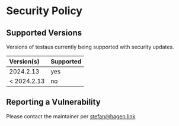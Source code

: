# Security Policy

## Supported Versions

Versions of testaus currently being supported with security updates.

| Version(s)  | Supported |
|:------------|:----------|
| 2024.2.13   | yes       |
| < 2024.2.13 | no        |

## Reporting a Vulnerability

Please contact the maintainer per stefan@hagen.link
